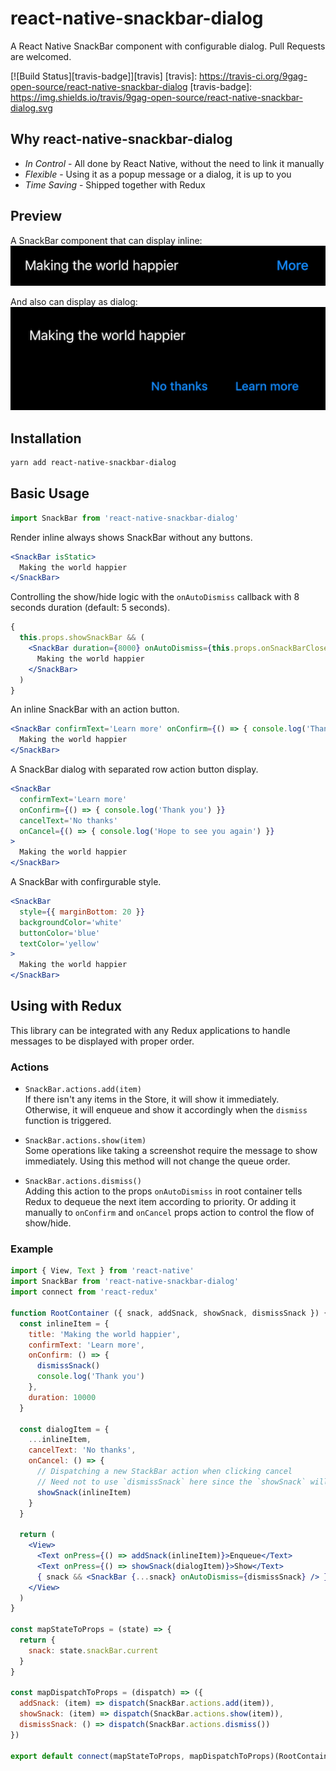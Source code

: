 # react-native-snackbar-dialog

A React Native SnackBar component with configurable dialog. Pull Requests are welcomed.

[![Build Status][travis-badge]][travis]
[travis]: https://travis-ci.org/9gag-open-source/react-native-snackbar-dialog
[travis-badge]: https://img.shields.io/travis/9gag-open-source/react-native-snackbar-dialog.svg

## Why react-native-snackbar-dialog

- *In Control* - All done by React Native, without the need to link it manually
- *Flexible* - Using it as a popup message or a dialog, it is up to you
- *Time Saving* - Shipped together with Redux

## Preview

A SnackBar component that can display inline: <br />
![Inline Mode](./docs/inline.png)

And also can display as dialog: <br />
![Flat Mode](./docs/flat.png)

## Installation

```sh
yarn add react-native-snackbar-dialog
```

## Basic Usage

```javascript
import SnackBar from 'react-native-snackbar-dialog'
```

Render inline always shows SnackBar without any buttons.
```jsx
<SnackBar isStatic>
  Making the world happier
</SnackBar>
```

Controlling the show/hide logic with the `onAutoDismiss` callback with 8 seconds duration (default: 5 seconds).
```jsx
{
  this.props.showSnackBar && (
    <SnackBar duration={8000} onAutoDismiss={this.props.onSnackBarClose}>
      Making the world happier
    </SnackBar>
  )
}
```

An inline SnackBar with an action button.
```jsx
<SnackBar confirmText='Learn more' onConfirm={() => { console.log('Thank you') }}>
  Making the world happier
</SnackBar>
```

A SnackBar dialog with separated row action button display.
```jsx
<SnackBar
  confirmText='Learn more'
  onConfirm={() => { console.log('Thank you') }}
  cancelText='No thanks'
  onCancel={() => { console.log('Hope to see you again') }}
>
  Making the world happier
</SnackBar>
```

A SnackBar with confirgurable style.
```jsx
<SnackBar
  style={{ marginBottom: 20 }}
  backgroundColor='white'
  buttonColor='blue'
  textColor='yellow'
>
  Making the world happier
</SnackBar>
```

## Using with Redux

This library can be integrated with any Redux applications to handle messages to be displayed with proper order.

### Actions

- `SnackBar.actions.add(item)`
<br />If there isn't any items in the Store, it will show it immediately. Otherwise, it will enqueue and show it accordingly when the `dismiss` function is triggered.

- `SnackBar.actions.show(item)`
<br />Some operations like taking a screenshot require the message to show immediately. Using this method will not change the queue order.

- `SnackBar.actions.dismiss()`
<br />Adding this action to the props `onAutoDismiss` in root container tells Redux to dequeue the next item according to priority.
Or adding it manually to `onConfirm` and `onCancel` props action to control the flow of show/hide.

### Example

```jsx
import { View, Text } from 'react-native'
import SnackBar from 'react-native-snackbar-dialog'
import connect from 'react-redux'

function RootContainer ({ snack, addSnack, showSnack, dismissSnack }) {
  const inlineItem = {
    title: 'Making the world happier',
    confirmText: 'Learn more',
    onConfirm: () => {
      dismissSnack()
      console.log('Thank you')
    },
    duration: 10000
  }

  const dialogItem = {
    ...inlineItem,
    cancelText: 'No thanks',
    onCancel: () => {
      // Dispatching a new StackBar action when clicking cancel
      // Need not to use `dismissSnack` here since the `showSnack` will replace current active item
      showSnack(inlineItem)
    }
  }

  return (
    <View>
      <Text onPress={() => addSnack(inlineItem)}>Enqueue</Text>
      <Text onPress={() => showSnack(dialogItem)}>Show</Text>
      { snack && <SnackBar {...snack} onAutoDismiss={dismissSnack} /> }
    </View>
  )
}

const mapStateToProps = (state) => {
  return {
    snack: state.snackBar.current
  }
}

const mapDispatchToProps = (dispatch) => ({
  addSnack: (item) => dispatch(SnackBar.actions.add(item)),
  showSnack: (item) => dispatch(SnackBar.actions.show(item)),
  dismissSnack: () => dispatch(SnackBar.actions.dismiss())
})

export default connect(mapStateToProps, mapDispatchToProps)(RootContainer)
```